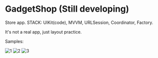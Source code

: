 # GadgetShop (Still developing)
Store app. STACK: UIKit(code), MVVM, URLSession, Coordinator, Factory.

It's not a real app, just layout practice.

Samples:

![1](https://user-images.githubusercontent.com/96835943/213014967-b9bb9d9b-06ea-42c3-8ef5-f44d761cbd1f.gif)
![2](https://user-images.githubusercontent.com/96835943/213014975-d07c15f8-254f-43ca-b014-e56061e1ca22.gif)
![3](https://user-images.githubusercontent.com/96835943/213014981-db3de8a4-37d3-4810-ab77-7afe1954553d.gif)
